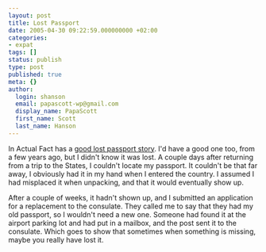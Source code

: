 ```yaml
---
layout: post
title: Lost Passport
date: 2005-04-30 09:22:59.000000000 +02:00
categories:
- expat
tags: []
status: publish
type: post
published: true
meta: {}
author:
  login: shanson
  email: papascott-wp@gmail.com
  display_name: PapaScott
  first_name: Scott
  last_name: Hanson
---
```

<p>In Actual Fact has a <a href="http://www.inactualfact.com/?p=49" title="Advice For The Frequent Flyer">good lost passport story</a>. I'd have a good one too, from a few years ago, but I didn't know it was lost. A couple days after returning from a trip to the States, I couldn't locate my passport. It couldn't be that far away, I obviously had it in my hand when I entered the country. I assumed I had misplaced it when unpacking, and that it would eventually show up.</p>
<p>After a couple of weeks, it hadn't shown up, and I submitted an application for a replacement to the consulate. They called me to say that they had my old passport, so I wouldn't need a new one. Someone had found it at the airport parking lot and had put in a mailbox, and the post sent it to the consulate. Which goes to show that sometimes when something is missing, maybe you really have lost it.</p>
